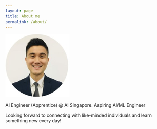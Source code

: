 ```yaml
---
layout: page
title: About me
permalink: /about/
---
```


![](images/profile_200.jpg)


AI Engineer (Apprentice) @ AI Singapore. Aspiring AI/ML Engineer 

Looking forward to connecting with like-minded individuals and learn something new every day! 
